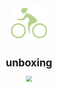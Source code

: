 <div align="center">
  <img src="./public/logo.svg" width="100px" height="100px" />
</div>

<h1 align="center">unboxing</h1>

<p align="center">
  <a href="https://www.npmjs.com/package/@unboxing/core">
    <img src="https://img.shields.io/npm/v/@unboxing/core?color=81A2BE&label=" />
  </a>
</p>
